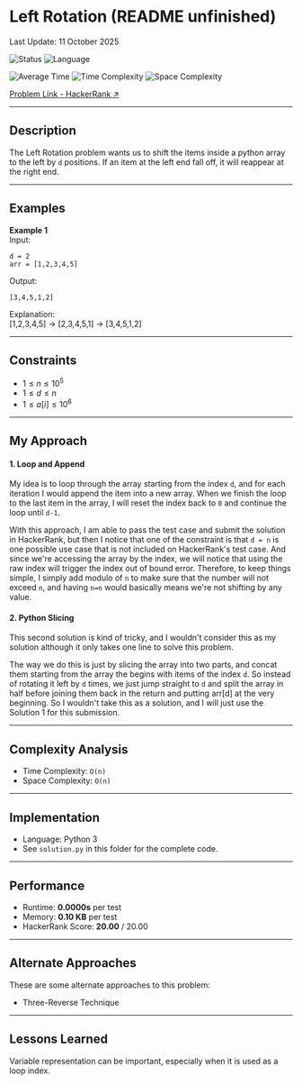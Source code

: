 # Left Rotation (README unfinished)

Last Update: 11 October 2025

![Status](https://img.shields.io/badge/Status-Solved-brightgreen)
![Language](https://img.shields.io/badge/Language-Python-blue)

![Average Time](https://img.shields.io/badge/Avg%20Time-0s-beige)
![Time Complexity](https://img.shields.io/badge/Time%20Complexity-O(n)-9cf)
![Space Complexity](https://img.shields.io/badge/Space%20Complexity-O(n)-9cf)

[Problem Link - HackerRank ↗](https://www.hackerrank.com/challenges/array-left-rotation/problem)

---

## Description
The Left Rotation problem wants us to shift the items inside a python array to the left by `d` positions. If an item at the left end fall off, it will reappear at the right end.

---

## Examples
**Example 1**  
Input: <br/>
```
d = 2
arr = [1,2,3,4,5]
```

Output: <br/>
```
[3,4,5,1,2]
```

Explanation: <br/>
[1,2,3,4,5] → [2,3,4,5,1] → [3,4,5,1,2]

---

## Constraints
* $1 \leq n \leq 10^5$
* $1 \leq d \leq n$
* $1 \leq a[i] \leq 10^6$

---

## My Approach

#### 1. Loop and Append
My idea is to loop through the array starting from the index `d`, and for each iteration I would append the item into a new array. When we finish the loop to the last item in the array, I will reset the index back to `0` and continue the loop until `d-1`.

With this approach, I am able to pass the test case and submit the solution in HackerRank, but then I notice that one of the constraint is that `d = n` is one possible use case that is not included on HackerRank's test case. And since we're accessing the array by the index, we will notice that using the raw index will trigger the index out of bound error. Therefore, to keep things simple, I simply add modulo of `n` to make sure that the number will not exceed `n`, and having `n=n` would basically means we're not shifting by any value.

#### 2. Python Slicing
This second solution is kind of tricky, and I wouldn't consider this as my solution although it only takes one line to solve this problem.

The way we do this is just by slicing the array into two parts, and concat them starting from the array the begins with items of the index `d`. So instead of rotating it left by `d` times, we just jump straight to `d` and split the array in half before joining them back in the return and putting arr[d] at the very beginning. So I wouldn't take this as a solution, and I will just use the Solution 1 for this submission.

---

## Complexity Analysis
* Time Complexity: `O(n)`
* Space Complexity: `O(n)`

---

## Implementation
* Language: Python 3
* See `solution.py` in this folder for the complete code.

---

## Performance
* Runtime: **0.0000s** per test
* Memory: **0.10 KB** per test
* HackerRank Score: **20.00** / 20.00

---

## Alternate Approaches
These are some alternate approaches to this problem:
* Three-Reverse Technique

---

## Lessons Learned
Variable representation can be important, especially when it is used as a loop index.
